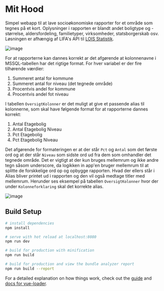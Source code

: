 # Mit Hood
Simpel webapp til at lave socioøkonomiske rapporter for et område som tegnes på et kort. Oplysninger i rapporten er blandt andet boligtype og -størrelse, aldersfordeling, familietyper, virksomheder, statsborgerskab osv. Løsningen er afhængig af LIFA's API til [LOIS Statistik](https://www.lifa.dk/statistik-analyse/lois-statistik/).

![image](https://user-images.githubusercontent.com/7534153/33887867-88cf99d6-df4b-11e7-9773-f07d86968d1b.png)

For at rapporterne kan dannes korrekt ar det afgørende at kolonnenavne i MSSQL-tabellen har det rigtige format. For hver variabel er der fire tilhørende værdier:
1. Summeret antal for kommune
2. Summeret antal for niveau (det tegnede område)
3. Procentvis andel for kommune
4. Procentvis andel fot niveau 

I tabellen ```OversigtKolonner``` er det muligt at give et passende alias til kolonnerne, som skal have følgende format for at rapporterne dannes korrekt:

1. Antal Etagebolig
2. Antal Etagebolig Niveau
3. Pct Etagebolig
4. Pct Etagebolig Niveau

Det afgørende for formateringen er at der står ```Pct``` og ```Antal``` som det første ord og at der står ```Niveau``` som sidste ord ud fra dem som omhandler det tegnede område. Det er vigtigt at der kun bruges mellemrum og ikke andre tegn såsom underscore, da logikken in app'en bruger mellemrum til at splitte de forskkelige ord op og opbygge rapporten. Hvad der ellers står i Alias bliver printet ud i rapporten og den vil også medtage titler med mellemrum. Herunder ses eksempel på tabellen ```OversigtKolonner``` hvor der under ```Kolonneforklaring``` skal det korrekte alias.

![image](https://user-images.githubusercontent.com/7534153/37901443-8625c0c8-30f1-11e8-9e3c-a7f0b058e3ab.png)

## Build Setup

``` bash
# install dependencies
npm install

# serve with hot reload at localhost:8080
npm run dev

# build for production with minification
npm run build

# build for production and view the bundle analyzer report
npm run build --report
```

For a detailed explanation on how things work, check out the [guide](http://vuejs-templates.github.io/webpack/) and [docs for vue-loader](http://vuejs.github.io/vue-loader).
